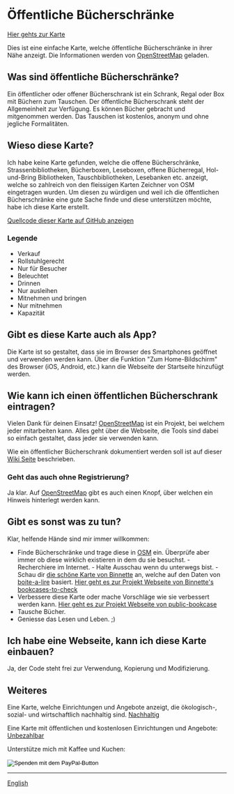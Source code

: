 # Öffentliche Bücherschränke

[Hier gehts zur Karte](https://book-exchange.zottelig.ch/de)

Dies ist eine einfache Karte, welche öffentliche Bücherschränke in ihrer Nähe anzeigt. Die Informationen werden von [OpenStreetMap](https://www.openstreetmap.org) geladen.

## Was sind öffentliche Bücherschränke?

Ein öffentlicher oder offener Bücherschrank ist ein Schrank, Regal oder Box mit Büchern zum Tauschen. Der öffentliche Bücherschrank steht der Allgemeinheit zur Verfügung. Es können Bücher gebracht und mitgenommen werden. Das Tauschen ist kostenlos, anonym und ohne jegliche Formalitäten.

## Wieso diese Karte?

Ich habe keine Karte gefunden, welche die offene Bücherschränke, Strassenbibliotheken, Bücherboxen, Leseboxen, offene Bücherregal, Hol-und-Bring Bibliotheken, Tauschbibliotheken, Lesebanken etc. anzeigt, welche so zahlreich von den fleissigen Karten Zeichner von OSM eingetragen wurden. Um diesen zu würdigen und weil ich die öffentlichen Bücherschränke eine gute Sache finde und diese unterstützen möchte, habe ich diese Karte erstellt.

[Quellcode dieser Karte auf GitHub anzeigen](https://github.com/ToastHawaii/public-bookcase-map)

### Legende

- <i class="far fa-money-bill-alt"></i> Verkauf
- <i class="fab fa-accessible-icon"></i> Rollstuhlgerecht
- <i class="fas fa-ticket-alt"></i> Nur für Besucher
- <i class="far fa-lightbulb"></i> Beleuchtet
- <i class="far fa-building"></i> Drinnen
- <i class="fas fa-redo-alt"></i> Nur ausleihen
- <i class="fas fa-exchange-alt"></i> Mitnehmen und bringen
- <i class="fas fa-long-arrow-alt-left"></i> Nur mitnehmen
- <i class="fas fa-book"></i> Kapazität

## Gibt es diese Karte auch als App?

Die Karte ist so gestaltet, dass sie im Browser des Smartphones geöffnet und verwenden werden kann. Über die Funktion "Zum Home-Bildschirm" des Browser (iOS, Android, etc.) kann die Webseite der Startseite hinzufügt werden.

## Wie kann ich einen öffentlichen Bücherschrank eintragen?

Vielen Dank für deinen Einsatz! [OpenStreetMap](https://www.openstreetmap.org) ist ein Projekt, bei welchem jeder mitarbeiten kann. Alles geht über die Webseite, die Tools sind dabei so einfach gestaltet, dass jeder sie verwenden kann.

Wie ein öffentlicher Bücherschrank dokumentiert werden soll ist auf dieser [Wiki Seite](https://wiki.openstreetmap.org/wiki/DE:Tag:amenity%3Dpublic_bookcase) beschrieben.

### Geht das auch ohne Registrierung?

Ja klar. Auf [OpenStreetMap](https://www.openstreetmap.org) gibt es auch einen Knopf, über welchen ein Hinweis hinterlegt werden kann.

## Gibt es sonst was zu tun?

Klar, helfende Hände sind mir immer willkommen:

- Finde Bücherschränke und trage diese in [OSM](https://www.openstreetmap.org) ein. Überprüfe aber immer ob diese wirklich existieren in dem du sie besuchst. - Recherchiere im Internet. - Halte Ausschau wenn du unterwegs bist. - Schau dir [die schöne Karte von Binnette](https://umap.openstreetmap.fr/fr/map/osm-bookcases-and-boite-a-lire_362287#15/45.2010/5.7389) an, welche auf den Daten von [boite-a-lire](https://www.boite-a-lire.com/) basiert. [Hier geht es zur Projekt Webseite von Binnette's bookcases-to-check](https://github.com/Binnette/bookcases-to-check)
- Verbessere diese Karte oder mache Vorschläge wie sie verbessert werden kann. [Hier geht es zur Projekt Webseite von public-bookcase](https://github.com/ToastHawaii/public-bookcase-map)
- Tausche Bücher.
- Geniesse das Lesen und Leben. ;)

## Ich habe eine Webseite, kann ich diese Karte einbauen?

Ja, der Code steht frei zur Verwendung, Kopierung und Modifizierung.

## Weiteres

Eine Karte, welche Einrichtungen und Angebote anzeigt, die ökologisch-, sozial- und wirtschaftlich nachhaltig sind. [Nachhaltig](https://sustainable.zottelig.ch/de)

Eine Karte mit öffentlichen und kostenlosen Einrichtungen und Angebote: [Unbezahlbar](https://priceless.zottelig.ch)

<span>Unterstütze mich mit Kaffee und Kuchen:</span>
<form action="https://www.paypal.com/cgi-bin/webscr" method="post" target="_top">
<input type="hidden" name="cmd" value="_s-xclick" />
<input type="hidden" name="hosted_button_id" value="LZB5LRD2MBQUS" />
<input type="image" src="https://www.paypalobjects.com/de_DE/CH/i/btn/btn_donateCC_LG.gif" border="0" name="submit" title="PayPal - The safer, easier way to pay online!" alt="Spenden mit dem PayPal-Button" />
<img alt="" border="0" src="https://www.paypal.com/de_CH/i/scr/pixel.gif" width="1" height="1" />
</form>

---

[English](/docs)
